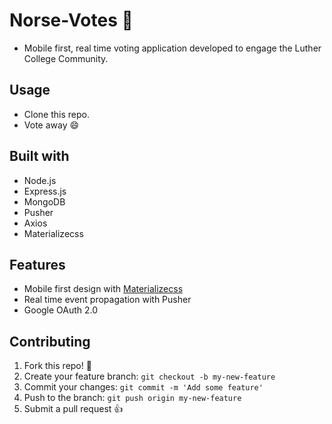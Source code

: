 # Norse-Votes :mega:
* Mobile first, real time voting application developed to engage the Luther College Community.

## Usage
* Clone this repo.
* Vote away :smile:

## Built with
* Node.js
* Express.js
* MongoDB
* Pusher
* Axios
* Materializecss

## Features
* Mobile first design with [Materializecss](https://materializecss.com/)
* Real time event propagation with Pusher
* Google OAuth 2.0

## Contributing
1.  Fork this repo! :spaghetti:
2. Create your feature branch: `git checkout -b my-new-feature`
3. Commit your changes: `git commit -m 'Add some feature'`
4. Push to the branch: `git push origin my-new-feature`
5. Submit a pull request :+1:

